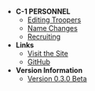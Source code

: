 <!-- docs/c1/_sidebar.md -->
- **C-1 PERSONNEL**
    - [Editing Troopers](c1/editing-troopers)
    - [Name Changes](c1/name-changes)
    - [Recruiting](c1/recruiting)
- **Links**
    - [Visit the Site](https://s4.501stlegion-a3.com/)
    - [GitHub](https://github.com/501stLegionA3/FiveOhFirstDataCore)
- **Version Information**
    - [Version 0.3.0 Beta](https://github.com/501stLegionA3/FiveOhFirstDataCore/releases/tag/v0.3.0-beta)